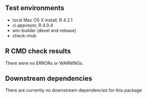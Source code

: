 ## Test environments
* local Mac OS X install, R 4.2.1
* ci.appveyor, R 4.0.4
* win-builder (devel and release)
* check-rhub

## R CMD check results
There were no ERRORs or WARNINGs.

## Downstream dependencies
There are currently no downstream dependencies for this package
